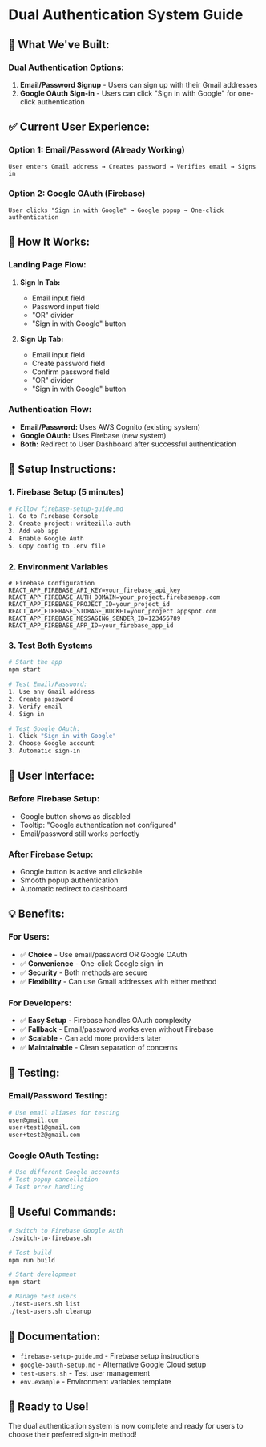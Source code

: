 # Dual Authentication System Guide

## 🎯 **What We've Built:**

### **Dual Authentication Options:**
1. **Email/Password Signup** - Users can sign up with their Gmail addresses
2. **Google OAuth Sign-in** - Users can click "Sign in with Google" for one-click authentication

## ✅ **Current User Experience:**

### **Option 1: Email/Password (Already Working)**
```
User enters Gmail address → Creates password → Verifies email → Signs in
```

### **Option 2: Google OAuth (Firebase)**
```
User clicks "Sign in with Google" → Google popup → One-click authentication
```

## 🚀 **How It Works:**

### **Landing Page Flow:**
1. **Sign In Tab:**
   - Email input field
   - Password input field
   - "OR" divider
   - "Sign in with Google" button

2. **Sign Up Tab:**
   - Email input field
   - Create password field
   - Confirm password field
   - "OR" divider
   - "Sign in with Google" button

### **Authentication Flow:**
- **Email/Password:** Uses AWS Cognito (existing system)
- **Google OAuth:** Uses Firebase (new system)
- **Both:** Redirect to User Dashboard after successful authentication

## 🔧 **Setup Instructions:**

### **1. Firebase Setup (5 minutes)**
```bash
# Follow firebase-setup-guide.md
1. Go to Firebase Console
2. Create project: writezilla-auth
3. Add web app
4. Enable Google Auth
5. Copy config to .env file
```

### **2. Environment Variables**
```env
# Firebase Configuration
REACT_APP_FIREBASE_API_KEY=your_firebase_api_key
REACT_APP_FIREBASE_AUTH_DOMAIN=your_project.firebaseapp.com
REACT_APP_FIREBASE_PROJECT_ID=your_project_id
REACT_APP_FIREBASE_STORAGE_BUCKET=your_project.appspot.com
REACT_APP_FIREBASE_MESSAGING_SENDER_ID=123456789
REACT_APP_FIREBASE_APP_ID=your_firebase_app_id
```

### **3. Test Both Systems**
```bash
# Start the app
npm start

# Test Email/Password:
1. Use any Gmail address
2. Create password
3. Verify email
4. Sign in

# Test Google OAuth:
1. Click "Sign in with Google"
2. Choose Google account
3. Automatic sign-in
```

## 🎨 **User Interface:**

### **Before Firebase Setup:**
- Google button shows as disabled
- Tooltip: "Google authentication not configured"
- Email/password still works perfectly

### **After Firebase Setup:**
- Google button is active and clickable
- Smooth popup authentication
- Automatic redirect to dashboard

## 💡 **Benefits:**

### **For Users:**
- ✅ **Choice** - Use email/password OR Google OAuth
- ✅ **Convenience** - One-click Google sign-in
- ✅ **Security** - Both methods are secure
- ✅ **Flexibility** - Can use Gmail addresses with either method

### **For Developers:**
- ✅ **Easy Setup** - Firebase handles OAuth complexity
- ✅ **Fallback** - Email/password works even without Firebase
- ✅ **Scalable** - Can add more providers later
- ✅ **Maintainable** - Clean separation of concerns

## 🧪 **Testing:**

### **Email/Password Testing:**
```bash
# Use email aliases for testing
user@gmail.com
user+test1@gmail.com
user+test2@gmail.com
```

### **Google OAuth Testing:**
```bash
# Use different Google accounts
# Test popup cancellation
# Test error handling
```

## 🔗 **Useful Commands:**
```bash
# Switch to Firebase Google Auth
./switch-to-firebase.sh

# Test build
npm run build

# Start development
npm start

# Manage test users
./test-users.sh list
./test-users.sh cleanup
```

## 📖 **Documentation:**
- `firebase-setup-guide.md` - Firebase setup instructions
- `google-oauth-setup.md` - Alternative Google Cloud setup
- `test-users.sh` - Test user management
- `env.example` - Environment variables template

## 🎉 **Ready to Use!**

The dual authentication system is now complete and ready for users to choose their preferred sign-in method! 